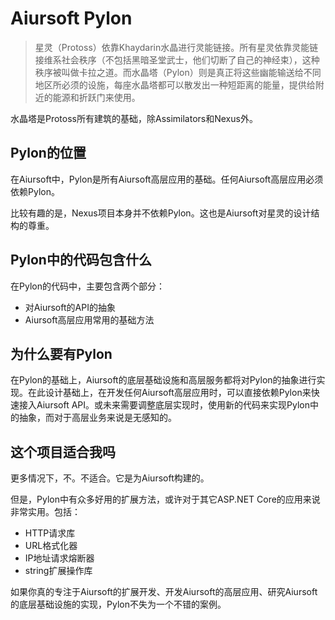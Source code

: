 # Aiursoft Pylon

> 星灵（Protoss）依靠Khaydarin水晶进行灵能链接。所有星灵依靠灵能链接维系社会秩序（不包括黑暗圣堂武士，他们切断了自己的神经束），这种秩序被叫做卡拉之道。而水晶塔（Pylon）则是真正将这些幽能输送给不同地区所必须的设施，每座水晶塔都可以散发出一种短距离的能量，提供给附近的能源和折跃门来使用。

水晶塔是Protoss所有建筑的基础，除Assimilators和Nexus外。

## Pylon的位置

在Aiursoft中，Pylon是所有Aiursoft高层应用的基础。任何Aiursoft高层应用必须依赖Pylon。

比较有趣的是，Nexus项目本身并不依赖Pylon。这也是Aiursoft对星灵的设计结构的尊重。

## Pylon中的代码包含什么

在Pylon的代码中，主要包含两个部分：

* 对Aiursoft的API的抽象
* Aiursoft高层应用常用的基础方法

## 为什么要有Pylon

在Pylon的基础上，Aiursoft的底层基础设施和高层服务都将对Pylon的抽象进行实现。在此设计基础上，在开发任何Aiursoft高层应用时，可以直接依赖Pylon来快速接入Aiursoft API。或未来需要调整底层实现时，使用新的代码来实现Pylon中的抽象，而对于高层业务来说是无感知的。

## 这个项目适合我吗

更多情况下，不。不适合。它是为Aiursoft构建的。

但是，Pylon中有众多好用的扩展方法，或许对于其它ASP.NET Core的应用来说非常实用。包括：

* HTTP请求库
* URL格式化器
* IP地址请求熔断器
* string扩展操作库

如果你真的专注于Aiursoft的扩展开发、开发Aiursoft的高层应用、研究Aiursoft的底层基础设施的实现，Pylon不失为一个不错的案例。

